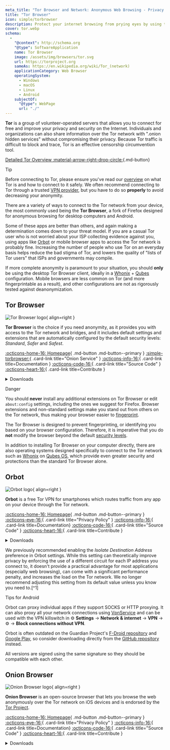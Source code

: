 ```yaml
---
meta_title: "Tor Browser and Network: Anonymous Web Browsing - Privacy Guides"
title: "Tor Browser"
icon: simple/torbrowser
description: Protect your internet browsing from prying eyes by using the Tor network, a secure network which circumvents censorship.
cover: tor.webp
schema:
  - 
    "@context": http://schema.org
    "@type": SoftwareApplication
    name: Tor Browser
    image: /assets/img/browsers/tor.svg
    url: https://torproject.org
    sameAs: https://en.wikipedia.org/wiki/Tor_(network)
    applicationCategory: Web Browser
    operatingSystem:
      - Windows
      - macOS
      - Linux
      - Android
    subjectOf:
      "@type": WebPage
      url: "./"
---
```


**Tor** is a group of volunteer-operated servers that allows you to connect for free and improve your privacy and security on the Internet. Individuals and organizations can also share information over the Tor network with ".onion hidden services" without compromising their privacy. Because Tor traffic is difficult to block and trace, Tor is an effective censorship circumvention tool.

[Detailed Tor Overview :material-arrow-right-drop-circle:](advanced/tor-overview.md ""){.md-button}

<div class="admonition tip" markdown>
<p class="admonition-title">Tip</p>

Before connecting to Tor, please ensure you've read our [overview](advanced/tor-overview.md) on what Tor is and how to connect to it safely. We often recommend connecting to Tor through a trusted [VPN provider](vpn.md), but you have to do so **properly** to avoid decreasing your anonymity.

</div>

There are a variety of ways to connect to the Tor network from your device, the most commonly used being the **Tor Browser**, a fork of Firefox designed for anonymous browsing for desktop computers and Android.

Some of these apps are better than others, and again making a determination comes down to your threat model. If you are a casual Tor user who is not worried about your ISP collecting evidence against you, using apps like [Orbot](#orbot) or mobile browser apps to access the Tor network is probably fine. Increasing the number of people who use Tor on an everyday basis helps reduce the bad stigma of Tor, and lowers the quality of "lists of Tor users" that ISPs and governments may compile.

If more complete anonymity is paramount to your situation, you should **only** be using the desktop Tor Browser client, ideally in a [Whonix](desktop.md#whonix) + [Qubes](desktop.md#qubes-os) configuration. Mobile browsers are less common on Tor (and more fingerprintable as a result), and other configurations are not as rigorously tested against deanonymization.

## Tor Browser

<div class="admonition recommendation" markdown>

![Tor Browser logo](assets/img/browsers/tor.svg){ align=right }

**Tor Browser** is the choice if you need anonymity, as it provides you with access to the Tor network and bridges, and it includes default settings and extensions that are automatically configured by the default security levels: *Standard*, *Safer* and *Safest*.

[:octicons-home-16: Homepage](https://torproject.org){ .md-button .md-button--primary }
[:simple-torbrowser:](http://2gzyxa5ihm7nsggfxnu52rck2vv4rvmdlkiu3zzui5du4xyclen53wid.onion){ .card-link title="Onion Service" }
[:octicons-info-16:](https://tb-manual.torproject.org){ .card-link title=Documentation }
[:octicons-code-16:](https://gitlab.torproject.org/tpo/applications/tor-browser){ .card-link title="Source Code" }
[:octicons-heart-16:](https://donate.torproject.org){ .card-link title=Contribute }

<details class="downloads" markdown>
<summary>Downloads</summary>

- [:simple-googleplay: Google Play](https://play.google.com/store/apps/details?id=org.torproject.torbrowser)
- [:simple-android: Android](https://torproject.org/download/#android)
- [:simple-windows11: Windows](https://torproject.org/download)
- [:simple-apple: macOS](https://torproject.org/download)
- [:simple-linux: Linux](https://torproject.org/download)

</details>

</div>

<div class="admonition danger" markdown>
<p class="admonition-title">Danger</p>

You should **never** install any additional extensions on Tor Browser or edit `about:config` settings, including the ones we suggest for Firefox. Browser extensions and non-standard settings make you stand out from others on the Tor network, thus making your browser easier to [fingerprint](https://support.torproject.org/glossary/browser-fingerprinting).

</div>

The Tor Browser is designed to prevent fingerprinting, or identifying you based on your browser configuration. Therefore, it is imperative that you do **not** modify the browser beyond the default [security levels](https://tb-manual.torproject.org/security-settings).

In addition to installing Tor Browser on your computer directly, there are also operating systems designed specifically to connect to the Tor network such as [Whonix](desktop.md#whonix) on [Qubes OS](desktop.md#qubes-os), which provide even greater security and protections than the standard Tor Browser alone.

## Orbot

<div class="admonition recommendation" markdown>

![Orbot logo](assets/img/self-contained-networks/orbot.svg){ align=right }

**Orbot** is a free Tor VPN for smartphones which routes traffic from any app on your device through the Tor network.

[:octicons-home-16: Homepage](https://orbot.app){ .md-button .md-button--primary }
[:octicons-eye-16:](https://orbot.app/privacy-policy){ .card-link title="Privacy Policy" }
[:octicons-info-16:](https://orbot.app/faqs){ .card-link title=Documentation}
[:octicons-code-16:](https://orbot.app/code){ .card-link title="Source Code" }
[:octicons-heart-16:](https://orbot.app/donate){ .card-link title=Contribute }

<details class="downloads" markdown>
<summary>Downloads</summary>

- [:simple-googleplay: Google Play](https://play.google.com/store/apps/details?id=org.torproject.android)
- [:simple-appstore: App Store](https://apps.apple.com/app/id1609461599)
- [:simple-github: GitHub](https://github.com/guardianproject/orbot/releases)

</details>

</div>

We previously recommended enabling the *Isolate Destination Address* preference in Orbot settings. While this setting can theoretically improve privacy by enforcing the use of a different circuit for each IP address you connect to, it doesn't provide a practical advantage for most applications (especially web browsing), can come with a significant performance penalty, and increases the load on the Tor network. We no longer recommend adjusting this setting from its default value unless you know you need to.[^1]

<div class="admonition tip" markdown>
<p class="admonition-title">Tips for Android</p>

Orbot can proxy individual apps if they support SOCKS or HTTP proxying. It can also proxy all your network connections using [VpnService](https://developer.android.com/reference/android/net/VpnService) and can be used with the VPN killswitch in :gear: **Settings** → **Network & internet** → **VPN** → :gear: → **Block connections without VPN**.

Orbot is often outdated on the Guardian Project's [F-Droid repository](https://guardianproject.info/fdroid) and [Google Play](https://play.google.com/store/apps/details?id=org.torproject.android), so consider downloading directly from the [GitHub repository](https://github.com/guardianproject/orbot/releases) instead.

All versions are signed using the same signature so they should be compatible with each other.

</div>

## Onion Browser

<div class="admonition recommendation" markdown>

![Onion Browser logo](assets/img/self-contained-networks/onion_browser.svg){ align=right }

**Onion Browser** is an open-source browser that lets you browse the web anonymously over the Tor network on iOS devices and is endorsed by the [Tor Project](https://support.torproject.org/glossary/onion-browser).

[:octicons-home-16: Homepage](https://onionbrowser.com){ .md-button .md-button--primary }
[:octicons-eye-16:](https://onionbrowser.com/privacy-policy){ .card-link title="Privacy Policy" }
[:octicons-info-16:](https://onionbrowser.com/faqs){ .card-link title=Documentation}
[:octicons-code-16:](https://github.com/OnionBrowser/OnionBrowser){ .card-link title="Source Code" }
[:octicons-heart-16:](https://onionbrowser.com/donate){ .card-link title=Contribute }

<details class="downloads" markdown>
<summary>Downloads</summary>

- [:simple-appstore: App Store](https://apps.apple.com/app/id519296448)

</details>

</div>
